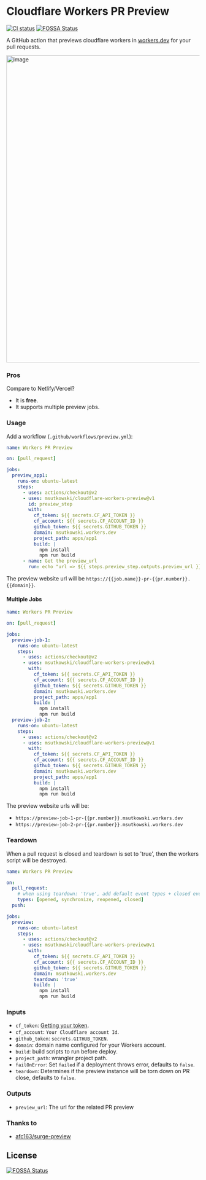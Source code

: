 # Cloudflare Workers PR Preview

[![CI status][github-action-image]][github-action-url]
[![FOSSA Status](https://app.fossa.com/api/projects/git%2Bgithub.com%2Fmsutkowski%2Fcloudflare-workers-preview.svg?type=shield)](https://app.fossa.com/projects/git%2Bgithub.com%2Fmsutkowski%2Fcloudflare-workers-preview?ref=badge_shield)

[github-action-image]: https://github.com/msutkowski/cloudflare-workers-preview/workflows/build-test/badge.svg
[github-action-url]: https://github.com/msutkowski/cloudflare-workers-preview/actions?query=workflow%3Abuild-test

A GitHub action that previews cloudflare workers in [workers.dev](https://workers.dev/) for your pull requests.

<img width="800" alt="image" src="https://user-images.githubusercontent.com/4880359/150688614-3759ccc6-ac85-4753-a455-c8a6ae9616b1.png">

### Pros

Compare to Netlify/Vercel?

- It is **free**.
- It supports multiple preview jobs.

### Usage

Add a workflow (`.github/workflows/preview.yml`):

```yaml
name: Workers PR Preview

on: [pull_request]

jobs:
  preview_app1:
    runs-on: ubuntu-latest
    steps:
      - uses: actions/checkout@v2
      - uses: msutkowski/cloudflare-workers-preview@v1
        id: preview_step
        with:
          cf_token: ${{ secrets.CF_API_TOKEN }}
          cf_account: ${{ secrets.CF_ACCOUNT_ID }}
          github_token: ${{ secrets.GITHUB_TOKEN }}
          domain: msutkowski.workers.dev
          project_path: apps/app1
          build: |
            npm install
            npm run build
      - name: Get the preview_url
        run: echo "url => ${{ steps.preview_step.outputs.preview_url }}"
```

The preview website url will be `https://{{job.name}}-pr-{{pr.number}}.{{domain}}`.

#### Multiple Jobs

```yaml
name: Workers PR Preview

on: [pull_request]

jobs:
  preview-job-1:
    runs-on: ubuntu-latest
    steps:
      - uses: actions/checkout@v2
      - uses: msutkowski/cloudflare-workers-preview@v1
        with:
          cf_token: ${{ secrets.CF_API_TOKEN }}
          cf_account: ${{ secrets.CF_ACCOUNT_ID }}
          github_token: ${{ secrets.GITHUB_TOKEN }}
          domain: msutkowski.workers.dev
          project_path: apps/app1
          build: |
            npm install
            npm run build
  preview-job-2:
    runs-on: ubuntu-latest
    steps:
      - uses: actions/checkout@v2
      - uses: msutkowski/cloudflare-workers-preview@v1
        with:
          cf_token: ${{ secrets.CF_API_TOKEN }}
          cf_account: ${{ secrets.CF_ACCOUNT_ID }}
          github_token: ${{ secrets.GITHUB_TOKEN }}
          domain: msutkowski.workers.dev
          project_path: apps/app1
          build: |
            npm install
            npm run build
```

The preview website urls will be:

- `https://preview-job-1-pr-{{pr.number}}.msutkowski.workers.dev`
- `https://preview-job-2-pr-{{pr.number}}.msutkowski.workers.dev`

### Teardown

When a pull request is closed and teardown is set to 'true', then the workers script will be destroyed.

```yaml
name: Workers PR Preview

on:
  pull_request:
    # when using teardown: 'true', add default event types + closed event type
    types: [opened, synchronize, reopened, closed]
  push:

jobs:
  preview:
    runs-on: ubuntu-latest
    steps:
      - uses: actions/checkout@v2
      - uses: msutkowski/cloudflare-workers-preview@v1
        with:
          cf_token: ${{ secrets.CF_API_TOKEN }}
          cf_account: ${{ secrets.CF_ACCOUNT_ID }}
          github_token: ${{ secrets.GITHUB_TOKEN }}
          domain: msutkowski.workers.dev
          teardown: 'true'
          build: |
            npm install
            npm run build
```

### Inputs

- `cf_token`: [Getting your token](https://developers.cloudflare.com/workers/cli-wrangler/authentication#generate-tokens).
- `cf_account`: `Your Cloudflare account Id`.
- `github_token`: `secrets.GITHUB_TOKEN`.
- `domain`: domain name configured for your Workers account.
- `build`: build scripts to run before deploy.
- `project_path`: wrangler project path.
- `failOnError`: Set `failed` if a deployment throws error, defaults to `false`.
- `teardown`: Determines if the preview instance will be torn down on PR close, defaults to `false`.

### Outputs

- `preview_url`: The url for the related PR preview

### Thanks to

- [afc163/surge-preview](https://github.com/afc163/surge-preview)

## License

[![FOSSA Status](https://app.fossa.com/api/projects/git%2Bgithub.com%2Fmsutkowski%2Fcloudflare-workers-preview.svg?type=large)](https://app.fossa.com/projects/git%2Bgithub.com%2Fmsutkowski%2Fcloudflare-workers-preview?ref=badge_large)

